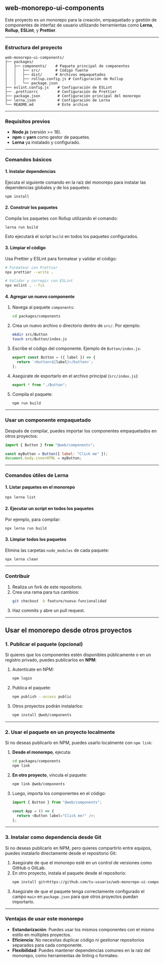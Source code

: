 
## **web-monorepo-ui-components**

Este proyecto es un monorepo para la creación, empaquetado y gestión de componentes de interfaz de usuario utilizando herramientas como **Lerna**, **Rollup**, **ESLint**, y **Prettier**.

---

### **Estructura del proyecto**

```plaintext
web-monorepo-ui-components/
├── packages/
│   ├── components/    # Paquete principal de componentes
│   │   ├── src/       # Código fuente
│   │   ├── dist/      # Archivos empaquetados
│   │   ├── rollup.config.js # Configuración de Rollup
│   │   └── package.json
├── eslint.config.js    # Configuración de ESLint
├── .prettierrc         # Configuración de Prettier
├── package.json        # Configuración principal del monorepo
├── lerna.json          # Configuración de Lerna
└── README.md           # Este archivo
```

---

### **Requisitos previos**
- **Node.js** (versión >= 16).
- **npm** o **yarn** como gestor de paquetes.
- **Lerna** ya instalado y configurado.

---

### **Comandos básicos**

#### **1. Instalar dependencias**
Ejecuta el siguiente comando en la raíz del monorepo para instalar las dependencias globales y de los paquetes:
```bash
npm install
```

#### **2. Construir los paquetes**
Compila los paquetes con Rollup utilizando el comando:
```bash
lerna run build
```

Esto ejecutará el script `build` en todos los paquetes configurados.

#### **3. Limpiar el código**
Usa Prettier y ESLint para formatear y validar el código:
```bash
# Formatear con Prettier
npx prettier --write .

# Validar y corregir con ESLint
npx eslint . --fix
```

#### **4. Agregar un nuevo componente**
1. Navega al paquete `components`:
   ```bash
   cd packages/components
   ```

2. Crea un nuevo archivo o directorio dentro de `src/`. Por ejemplo:
   ```bash
   mkdir src/Button
   touch src/Button/index.js
   ```

3. Escribe el código del componente. Ejemplo de `Button/index.js`:
   ```javascript
   export const Button = ({ label }) => {
     return `<button>${label}</button>`;
   };
   ```

4. Asegúrate de exportarlo en el archivo principal (`src/index.js`):
   ```javascript
   export * from "./Button";
   ```

5. Compila el paquete:
   ```bash
   npm run build
   ```

---

### **Usar un componente empaquetado**
Después de compilar, puedes importar los componentes empaquetados en otros proyectos:
```javascript
import { Button } from "@web/components";

const myButton = Button({ label: "Click me" });
document.body.innerHTML = myButton;
```

---

### **Comandos útiles de Lerna**

#### **1. Listar paquetes en el monorepo**
```bash
npx lerna list
```

#### **2. Ejecutar un script en todos los paquetes**
Por ejemplo, para compilar:
```bash
npx lerna run build
```

#### **3. Limpiar todos los paquetes**
Elimina las carpetas `node_modules` de cada paquete:
```bash
npx lerna clean
```

---

### **Contribuir**
1. Realiza un fork de este repositorio.
2. Crea una rama para tus cambios:
   ```bash
   git checkout -b feature/nueva-funcionalidad
   ```
3. Haz commits y abre un pull request.


---

## **Usar el monorepo desde otros proyectos**

### **1. Publicar el paquete (opcional)**
Si quieres que los componentes estén disponibles públicamente o en un registro privado, puedes publicarlos en **NPM**:

1. Autentícate en NPM:
   ```bash
   npm login
   ```

2. Publica el paquete:
   ```bash
   npm publish --access public
   ```

3. Otros proyectos podrán instalarlos:
   ```bash
   npm install @web/components
   ```

---

### **2. Usar el paquete en un proyecto localmente**
Si no deseas publicarlo en NPM, puedes usarlo localmente con `npm link`:

1. **Desde el monorepo**, ejecuta:
   ```bash
   cd packages/components
   npm link
   ```

2. **En otro proyecto**, vincula el paquete:
   ```bash
   npm link @web/components
   ```

3. Luego, importa los componentes en el código:
   ```javascript
   import { Button } from "@web/components";

   const App = () => {
     return <Button label="Click me!" />;
   };
   ```

---

### **3. Instalar como dependencia desde Git**
Si no deseas publicarlo en NPM, pero quieres compartirlo entre equipos, puedes instalarlo directamente desde el repositorio Git:

1. Asegúrate de que el monorepo esté en un control de versiones como GitHub o GitLab.
2. En otro proyecto, instala el paquete desde el repositorio:
   ```bash
   npm install git+https://github.com/tu-usuario/web-monorepo-ui-components.git
   ```
3. Asegúrate de que el paquete tenga correctamente configurado el campo `main` en `package.json` para que otros proyectos puedan importarlo.

---

### **Ventajas de usar este monorepo**
- **Estandarización**: Puedes usar los mismos componentes con el mismo estilo en múltiples proyectos.
- **Eficiencia**: No necesitas duplicar código ni gestionar repositorios separados para cada componente.
- **Flexibilidad**: Puedes mantener dependencias comunes en la raíz del monorepo, como herramientas de linting o formateo.
